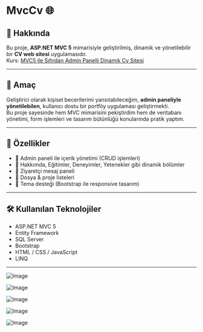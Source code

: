 # MvcCv 🌐

## 📌 Hakkında
Bu proje, **ASP.NET MVC 5** mimarisiyle geliştirilmiş, dinamik ve yönetilebilir bir **CV web sitesi** uygulamasıdır.  
Kurs: [MVC5 ile Sıfırdan Admin Panelli Dinamik Cv Sitesi](https://www.udemy.com/course/mvc5-ile-sfrdan-admin-panelli-dinamik-cv-sitesi)

---

## 🎯 Amaç
Geliştirici olarak kişisel becerilerimi yansıtabileceğim, **admin paneliyle yönetilebilen**, kullanıcı dostu bir portföy uygulaması geliştirmekti.  
Bu proje sayesinde hem MVC mimarisini pekiştirdim hem de veritabanı yönetimi, form işlemleri ve tasarım bütünlüğü konularında pratik yaptım.

---

## 🧩 Özellikler
- 🔐 Admin paneli ile içerik yönetimi (CRUD işlemleri)
- 📄 Hakkımda, Eğitimler, Deneyimler, Yetenekler gibi dinamik bölümler
- 💬 Ziyaretçi mesaj paneli
- 📁 Dosya & proje listeleri
- 🌙 Tema desteği (Bootstrap ile responsive tasarım)

---

## 🛠️ Kullanılan Teknolojiler
- ASP.NET MVC 5
- Entity Framework
- SQL Server
- Bootstrap
- HTML / CSS / JavaScript
- LINQ

---

![Image](https://github.com/user-attachments/assets/e1e927ba-afbf-4759-b975-6292eeffba10)

![Image](https://github.com/user-attachments/assets/55a6e416-f201-4267-aef0-30a74f4e38ac)

![Image](https://github.com/user-attachments/assets/f7610f5a-6b02-4ef1-98f5-aed5a61c25d3)

![Image](https://github.com/user-attachments/assets/4c561c0e-c3c8-42c1-8216-ba376d5a9000)

![Image](https://github.com/user-attachments/assets/005b6d15-0e88-4017-b09f-2c652c88e371)
